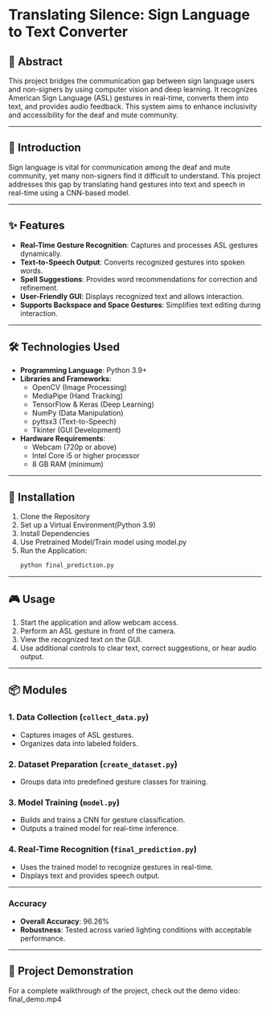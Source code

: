 # Translating Silence: Sign Language to Text Converter


## 📜 Abstract
This project bridges the communication gap between sign language users and non-signers by using computer vision and deep learning. It recognizes American Sign Language (ASL) gestures in real-time, converts them into text, and provides audio feedback. This system aims to enhance inclusivity and accessibility for the deaf and mute community.

---

## 📖 Introduction
Sign language is vital for communication among the deaf and mute community, yet many non-signers find it difficult to understand. This project addresses this gap by translating hand gestures into text and speech in real-time using a CNN-based model.

---

## ✨ Features
- **Real-Time Gesture Recognition**: Captures and processes ASL gestures dynamically.
- **Text-to-Speech Output**: Converts recognized gestures into spoken words.
- **Spell Suggestions**: Provides word recommendations for correction and refinement.
- **User-Friendly GUI**: Displays recognized text and allows interaction.
- **Supports Backspace and Space Gestures**: Simplifies text editing during interaction.

---

## 🛠️ Technologies Used
- **Programming Language**: Python 3.9+
- **Libraries and Frameworks**:
  - OpenCV (Image Processing)
  - MediaPipe (Hand Tracking)
  - TensorFlow & Keras (Deep Learning)
  - NumPy (Data Manipulation)
  - pyttsx3 (Text-to-Speech)
  - Tkinter (GUI Development)
- **Hardware Requirements**:
  - Webcam (720p or above)
  - Intel Core i5 or higher processor
  - 8 GB RAM (minimum)

---

## 🚀 Installation

1. Clone the Repository
2. Set up a Virtual Environment(Python 3.9)
3. Install Dependencies
4. Use Pretrained Model/Train model using model.py
5. Run the Application:
   ```bash
   python final_prediction.py
   ```

---

## 🎮 Usage
1. Start the application and allow webcam access.
2. Perform an ASL gesture in front of the camera.
3. View the recognized text on the GUI.
4. Use additional controls to clear text, correct suggestions, or hear audio output.

---

## 📦 Modules

### 1. Data Collection (`collect_data.py`)
- Captures images of ASL gestures.
- Organizes data into labeled folders.

### 2. Dataset Preparation (`create_dataset.py`)
- Groups data into predefined gesture classes for training.

### 3. Model Training (`model.py`)
- Builds and trains a CNN for gesture classification.
- Outputs a trained model for real-time inference.

### 4. Real-Time Recognition (`final_prediction.py`)
- Uses the trained model to recognize gestures in real-time.
- Displays text and provides speech output.

---

### Accuracy
- **Overall Accuracy**: 96.26%
- **Robustness**: Tested across varied lighting conditions with acceptable performance.

---

## 🎥 Project Demonstration
For a complete walkthrough of the project, check out the demo video: final_demo.mp4

